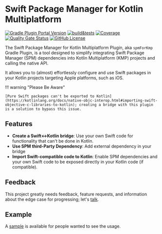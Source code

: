 # Swift Package Manager for Kotlin Multiplatform

[![Gradle Plugin Portal Version](https://img.shields.io/gradle-plugin-portal/v/io.github.frankois944.spmForKmp)](https://plugins.gradle.org/plugin/io.github.frankois944.spmForKmp)
[![build&tests](https://github.com/frankois944/spm4Kmp/actions/workflows/pre-merge.yaml/badge.svg)](https://github.com/frankois944/spm4Kmp/actions/workflows/pre-merge.yaml)
[![Coverage](https://sonarcloud.io/api/project_badges/measure?project=frankois944_spm4Kmp&metric=coverage)](https://sonarcloud.io/summary/new_code?id=frankois944_spm4Kmp)
[![Quality Gate Status](https://sonarcloud.io/api/project_badges/measure?project=frankois944_spm4Kmp&metric=alert_status)](https://sonarcloud.io/summary/new_code?id=frankois944_spm4Kmp)
[![GitHub License](https://img.shields.io/github/license/frankois944/spm4kmp)](https://github.com/frankois944/spm4Kmp/blob/main/LICENSE)

The Swift Package Manager for Kotlin Multiplatform Plugin, aka `spmForKmp` Gradle Plugin, is a tool designed to simplify integrating Swift Package Manager (SPM) dependencies into Kotlin Multiplatform (KMP) projects and calling the native API.

It allows you to (almost) effortlessly configure and use Swift packages in your Kotlin projects targeting Apple platforms, such as iOS.

!!! warning "Please Be Aware"

    [Pure Swift packages can't be exported to Kotlin](https://kotlinlang.org/docs/native-objc-interop.html#importing-swift-objective-c-libraries-to-kotlin); creating a bridge with this plugin is a solution to bypass this issue.

## Features

- **Create a Swift<->Kotlin bridge**: Use your own Swift code for functionality that can't be done in Kotlin.
- **Use SPM third-Party Dependency**: Add external dependency in your bridge
- **Import Swift-compatible code to Kotlin**: Enable SPM dependencies and your own Swift code to be exposed directly in your Kotlin code (if compatible).
## Feedback

This project greatly needs feedback, feature requests, and information about the edge case for progressing; let's [talk](https://github.com/frankois944/spm4Kmp/discussions).

## Example

A [sample](https://github.com/frankois944/spm4Kmp/tree/main/example) is available for people wanted to see the usage.
